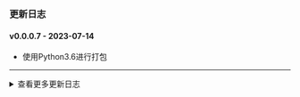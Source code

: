 ### 更新日志



#### v0.0.0.7 - 2023-07-14
* 使用Python3.6进行打包
---

<details onclose>
<summary>查看更多更新日志</summary>

#### v0.0.0.6 - 2023-07-04
* 使用真实的地址作为软连接的地址
---

#### v0.0.0.5 - 2023-07-04
* 输出依赖相等的文件名称
---

#### v0.0.0.4 - 2023-07-04
* 拷贝依赖环境时需要判断文件是否存在
---

#### v0.0.0.3 - 2023-07-04
* 无需拷贝cuda环境
---

#### v0.0.0.2 - 2023-07-04
* 拷贝可执行文件到Output文件夹下
---

#### v0.0.0.1 - 2023-07-04
* LDDTools打包成可执行文件
---

</details>

